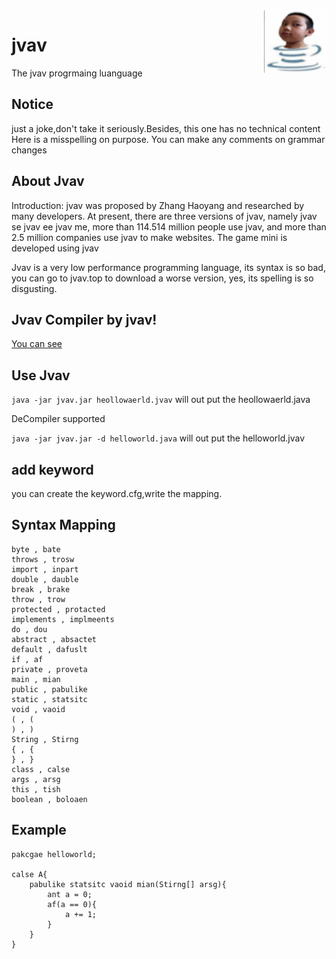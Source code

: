<img src="logo.png" align="right" width="100" height="100"/>

# jvav
The jvav progrmaing luanguage

## Notice

just a joke,don't take it seriously.Besides, this one has no technical content
Here is a misspelling on purpose.
You can make any comments on grammar changes

## About Jvav
Introduction: jvav was proposed by Zhang Haoyang and researched by many developers. At present, there are three versions of jvav, namely jvav se jvav ee jvav me, more than 114.514 million people use jvav, and more than 2.5 million companies use jvav to make websites. The game mini is developed using jvav

Jvav is a very low performance programming language, its syntax is so bad,
you can go to jvav.top to download a worse version,
yes, its spelling is so disgusting.

## Jvav Compiler by jvav!

[You can see ](jvav_impl)

## Use Jvav

`java -jar jvav.jar heollowaerld.jvav` will out put the heollowaerld.java

DeCompiler supported

`java -jar jvav.jar -d helloworld.java` will out put the helloworld.jvav

## add keyword

you can create the keyword.cfg,write the mapping.

## Syntax Mapping
```
byte , bate 
throws , trosw 
import , inpart 
double , dauble 
break , brake 
throw , trow 
protected , protacted 
implements , implmeents 
do , dou 
abstract , absactet 
default , dafuslt 
if , af 
private , proveta 
main , mian 
public , pabulike 
static , statsitc 
void , vaoid 
( , ( 
) , ) 
String , Stirng 
{ , { 
} , } 
class , calse 
args , arsg 
this , tish 
boolean , boloaen 
```
## Example

```
pakcgae helloworld;

calse A{
    pabulike statsitc vaoid mian(Stirng[] arsg){
        ant a = 0;
        af(a == 0){
            a += 1;
        }
    }
}

```
